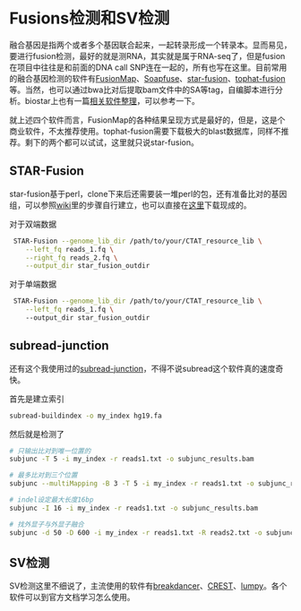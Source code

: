 # Fusions检测和SV检测
融合基因是指两个或者多个基因联合起来，一起转录形成一个转录本。显而易见，要进行fusion检测，最好的就是测RNA，其实就是属于RNA-seq了，但是fusion在项目中往往是和前面的DNA call SNP连在一起的，所有也写在这里。目前常用的融合基因检测的软件有[FusionMap](http://www.arrayserver.com/wiki/index.php?title=FusionMap#Install_FusionMap_on_Linux)、[Soapfuse](https://sourceforge.net/projects/soapfuse/)、[star-fusion](https://github.com/STAR-Fusion/STAR-Fusion/wiki)、[tophat-fusion](https://ccb.jhu.edu/software/tophat/fusion_index.shtml)等。当然，也可以通过bwa比对后提取bam文件中的SA等tag，自编脚本进行分析。biostar上也有一篇[相关软件整理](https://www.biostars.org/p/45986/)，可以参考一下。

就上述四个软件而言，FusionMap的各种结果呈现方式是最好的，但是，这是个商业软件，不太推荐使用。tophat-fusion需要下载极大的blast数据库，同样不推荐。剩下的两个都可以试试，这里就只说star-fusion。

## STAR-Fusion
star-fusion基于perl，clone下来后还需要装一堆perl的包，还有准备比对的基因组，可以参照[wiki](https://github.com/STAR-Fusion/STAR-Fusion/wiki)里的步骤自行建立，也可以直接在[这里](https://data.broadinstitute.org/Trinity/CTAT_RESOURCE_LIB/)下载现成的。

对于双端数据
```bash
 STAR-Fusion --genome_lib_dir /path/to/your/CTAT_resource_lib \
	--left_fq reads_1.fq \
	--right_fq reads_2.fq \
	--output_dir star_fusion_outdir
```

对于单端数据
```bash
 STAR-Fusion --genome_lib_dir /path/to/your/CTAT_resource_lib \
	--left_fq reads_1.fq \ 
	--output_dir star_fusion_outdir
```

## subread-junction
还有这个我使用过的[subread-junction](http://bioinf.wehi.edu.au/subjunc/)，不得不说subread这个软件真的速度奇快。

首先是建立索引
```bash
subread-buildindex -o my_index hg19.fa
```

然后就是检测了
```bash
# 只输出比对到唯一位置的
subjunc -T 5 -i my_index -r reads1.txt -o subjunc_results.bam

# 最多比对到三个位置
subjunc --multiMapping -B 3 -T 5 -i my_index -r reads1.txt -o subjunc_results.bam

# indel设定最大长度16bp
subjunc -I 16 -i my_index -r reads1.txt -o subjunc_results.bam

# 找外显子与外显子融合
subjunc -d 50 -D 600 -i my_index -r reads1.txt -R reads2.txt -o subjunc_results.bam
```

## SV检测
SV检测这里不细说了，主流使用的软件有[breakdancer](https://github.com/genome/breakdancer)、[CREST](https://github.com/youngmook/CREST)、[lumpy](https://github.com/arq5x/lumpy-sv)。各个软件可以到官方文档学习怎么使用。